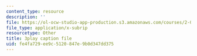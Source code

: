 ```yaml
---
content_type: resource
description: ''
file: https://ol-ocw-studio-app-production.s3.amazonaws.com/courses/2-003sc-engineering-dynamics-fall-2011/fe4fa729ee9c5120847e9b0d347dd375_jROTMB142T0.vtt
file_type: application/x-subrip
resourcetype: Other
title: 3play caption file
uid: fe4fa729-ee9c-5120-847e-9b0d347dd375
---
```


